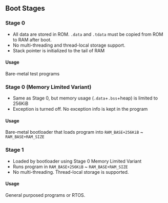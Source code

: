 ## Boot Stages

### Stage 0

- All data are stored in ROM. `.data` and `.tdata` must be copied from ROM to RAM after boot.
- No multi-threading and thread-local storage support.
- Stack pointer is initialized to the tail of RAM

#### Usage

Bare-metal test programs

### Stage 0 (Memory Limited Variant)

- Same as Stage 0, but memory usage (`.data`+`.bss`+heap) is limited to 256KiB
- Exception is turned off. No exception info is kept in the program

#### Usage

Bare-metal bootloader that loads program into `RAM_BASE+256KiB` ~ `RAM_BASE+RAM_SIZE`

### Stage 1

- Loaded by bootloader using Stage 0 Memory Limited Variant
- Runs program in `RAM_BASE+256KiB` ~ `RAM_BASE+RAM_SIZE`
- No multi-threading. Thread-local storage is supported.

#### Usage

General purposed programs or RTOS.